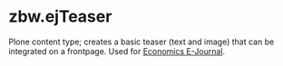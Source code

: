 # zbw.ejTeaser


Plone content type; creates a basic teaser (text and image) that can be
integrated on a frontpage. Used for [Economics E-Journal](http://economics-ejournal).
